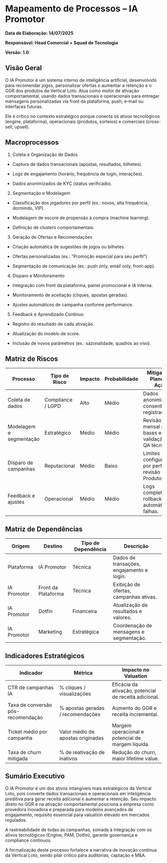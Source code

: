 # **Mapeamento de Processos – IA Promotor**

**Data de Elaboração: 14/07/2025**

**Responsável: Head Comercial + Squad de Tecnologia**

**Versão: 1.0**

## **Visão Geral**

O IA Promotor é um sistema interno de inteligência artificial, desenvolvido para recomendar jogos, personalizar ofertas e aumentar a retenção e o GGR dos produtos da Vertical Loto. Atua como motor de ativação comportamental, usando dados transacionais e operacionais para entregar mensagens personalizadas via front da plataforma, push, e-mail ou interfaces futuras.

Ele é crítico no contexto estratégico porque conecta os ativos tecnológicos (engine, plataforma), operacionais (produtos, sorteios) e comerciais (cross-sell, upsell).

## **Macroprocessos**

1.  Coleta e Organização de Dados

- Captura de dados transacionais (apostas, resultados, bilhetes).

- Logs de engajamento (horário, frequência de login, interações).

- Dados anonimizados de KYC (status verificado).

2.  Segmentação e Modelagem

- Classificação dos jogadores por perfil (ex.: novos, alta frequência, dormindo, VIP).

- Modelagem de escore de propensão à compra (machine learning).

- Definição de clusters comportamentais.

3.  Geração de Ofertas e Recomendações

- Criação automática de sugestões de jogos ou bilhetes.

- Ofertas personalizadas (ex.: "Promoção especial para seu perfil").

- Segmentação de comunicação (ex.: push only, email only, front-app).

4.  Disparo e Monitoramento

- Integração com front da plataforma, painel promocional e IA interna.

- Monitoramento de aceitação (cliques, apostas geradas).

- Ajustes automáticos de campanha conforme performance.

5.  Feedback e Aprendizado Contínuo

- Registro do resultado de cada ativação.

- Atualização do modelo de score.

- Inclusão de novos parâmetros (ex.: sazonalidade, quadros ao vivo).

## **Matriz de Riscos**

| **Processo** | **Tipo de Risco** | **Impacto** | **Probabilidade** | **Mitigação / Plano de Ação** |
|----|----|----|----|----|
| Coleta de dados | Compliance / LGPD | Alto | Médio | Dados anonimizados, consentimento registrado. |
| Modelagem e segmentação | Estratégico | Médio | Médio | Revisão mensal das bases e validação por QA técnico. |
| Disparo de campanhas | Reputacional | Médio | Baixo | Limites configurados por perfil, revisão por Produto. |
| Feedback e ajustes | Operacional | Médio | Médio | Logs completos, rollback automático em falhas. |

## **Matriz de Dependências**

| **Origem** | **Destino** | **Tipo de Dependência** | **Descrição** |
|----|----|----|----|
| Plataforma | IA Promotor | Técnica | Dados de transações, engajamento e login. |
| IA Promotor | Front da Plataforma | Técnica | Exibição de ofertas, campanhas ativas. |
| IA Promotor | Dotfin | Financeira | Atualização de resultados e valores. |
| IA Promotor | Marketing | Estratégica | Coordenação de mensagens e segmentação. |

## **Indicadores Estratégicos**

| **Indicador** | **Métrica** | **Impacto no Valuation** |
|----|----|----|
| CTR de campanhas IA | % cliques / visualizações | Eficácia da ativação, potencial de receita adicional. |
| Taxa de conversão pós-recomendação | % apostas geradas / recomendações | Aumento do GGR e receita incremental. |
| Ticket médio por campanha | Valor médio de apostas originadas | Margem operacional e potencial de margem líquida. |
| Taxa de churn mitigada | % de reativação de inativos | Redução do churn, maior lifetime value. |

## **Sumário Executivo**

O IA Promotor é um dos ativos intangíveis mais estratégicos da Vertical Loto, pois converte dados transacionais e operacionais em inteligência preditiva para gerar receita adicional e aumentar a retenção. Seu impacto direto no GGR e na ativação comportamental posiciona a empresa como provedora inovadora e preparada para modelos avançados de engajamento, requisito essencial para valuation elevado em mercados regulados.

A rastreabilidade de todas as campanhas, somada à integração com os ativos tecnológicos (Engine, PAM, Dotfin), garante governança e compliance contínuos.

A formalização deste processo fortalece a narrativa de inovação contínua da Vertical Loto, sendo pilar crítico para auditorias, captação e M&A.
